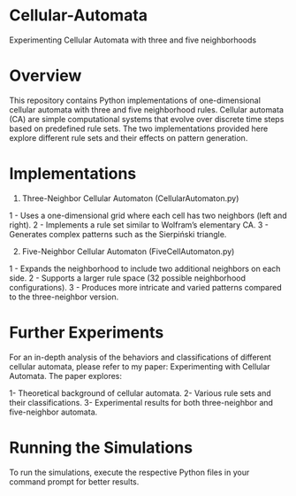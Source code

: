 # Cellular-Automata
Experimenting Cellular Automata with three and five neighborhoods

# Overview
This repository contains Python implementations of one-dimensional cellular automata with three and five neighborhood rules. Cellular automata (CA) are simple computational systems that evolve over discrete time steps based on predefined rule sets. The two implementations provided here explore different rule sets and their effects on pattern generation.

# Implementations
1. Three-Neighbor Cellular Automaton (CellularAutomaton.py)

1 - Uses a one-dimensional grid where each cell has two neighbors (left and right).
2 - Implements a rule set similar to Wolfram’s elementary CA.
3 - Generates complex patterns such as the Sierpiński triangle.

2. Five-Neighbor Cellular Automaton (FiveCellAutomaton.py)

1 - Expands the neighborhood to include two additional neighbors on each side.
2 - Supports a larger rule space (32 possible neighborhood configurations).
3 - Produces more intricate and varied patterns compared to the three-neighbor version.

# Further Experiments
For an in-depth analysis of the behaviors and classifications of different cellular automata, please refer to my paper: Experimenting with Cellular Automata.
The paper explores:

1- Theoretical background of cellular automata.
2- Various rule sets and their classifications.
3- Experimental results for both three-neighbor and five-neighbor automata.
# Running the Simulations
To run the simulations, execute the respective Python files in your command prompt for better results.


